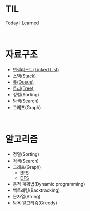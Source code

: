 # TIL
Today I Learned

<br>

# 자료구조
- [연결리스트(Linked List)](./DataStructure/LinkedList/LinkedList.md)
- [스택(Stack)](./DataStructure/Stack/Stack.md)
- [큐(Queue)](./DataStructure/Queue/Queue.md)
- [트리(Tree)](./DataStructure/Tree/Tree.md)
- 정렬(Sorting)
- 탐색(Search)
- 그래프(Graph)

<br>

# 알고리즘
- 정렬(Sorting)
- 검색(Search)
- 그래프(Graph)
    - [BFS](./Algorithm/Graph/BFS/BFS.md)
    - [DFS](./Algorithm/Graph/DFS/DFS.md)
- 동적 계획법(Dynamic programming)
- 백트래킹(Backtracking)
- 문자열(String)
- 탐욕 알고리즘(Greedy)